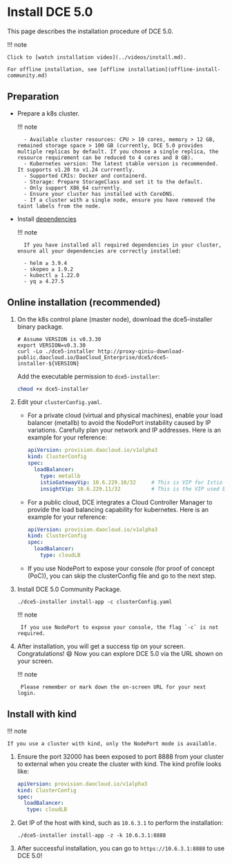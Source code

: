 # Install DCE 5.0

This page describes the installation procedure of DCE 5.0.

!!! note

    Click to [watch installation video](../videos/install.md).

    For offline installation, see [offline installation](offline-install-community.md)

## Preparation

- Prepare a k8s cluster.

    !!! note

        - Available cluster resources: CPU > 10 cores, memory > 12 GB, remained storage space > 100 GB (currently, DCE 5.0 provides multiple replicas by default. If you choose a single replica, the resource requirement can be reduced to 4 cores and 8 GB).
        - Kubernetes version: The latest stable version is recommended. It supports v1.20 to v1.24 currrently.
        - Supported CRIs: Docker and containerd.
        - Storage: Prepare StorageClass and set it to the default.
        - Only support X86_64 currently.
        - Ensure your cluster has installed with CoreDNS.
        - If a cluster with a single node, ensure you have removed the taint labels from the node.
    
- Install [dependencies](install-tools.md)

    !!! note

        If you have installed all required dependencies in your cluster, ensure all your dependencies are correctly installed:

        - helm ≥ 3.9.4
        - skopeo ≥ 1.9.2
        - kubectl ≥ 1.22.0
        - yq ≥ 4.27.5

## Online installation (recommended)

1. On the k8s control plane (master node), download the dce5-installer binary package.

    ```shell
    # Assume VERSION is v0.3.30
    export VERSION=v0.3.30
    curl -Lo ./dce5-installer http://proxy-qiniu-download-public.daocloud.io/DaoCloud_Enterprise/dce5/dce5-installer-${VERSION}
    ```

    Add the executable permission to `dce5-installer`:

    ```bash
    chmod +x dce5-installer
    ```

2. Edit your `clusterConfig.yaml`.

    - For a private cloud (virtual and physical machines), enable your load balancer (metallb) to avoid the NodePort instability caused by IP variations. Carefully plan your network and IP addresses. Here is an example for your reference:

        ```yaml
        apiVersion: provision.daocloud.io/v1alpha3
        kind: ClusterConfig
        spec:
          loadBalancer:
            type: metallb
            istioGatewayVip: 10.6.229.10/32     # This is VIP for Istio gateway and is also the URL via which you can use DCE 5.0 on your web browser.
            insightVip: 10.6.229.11/32          # This is the VIP used by the Insight-Server of the Global cluster to collect logs, metrics, and traces of all sub-clusters.
        ```

    - For a public cloud, DCE integrates a Cloud Controller Manager to provide the load balancing capability for kubernetes. Here is an example for your reference:

        ``` yaml
        apiVersion: provision.daocloud.io/v1alpha3
        kind: ClusterConfig
        spec:
          loadBalancer:
            type: cloudLB
        ```

    - If you use NodePort to expose your console (for proof of concept (PoC)), you can skip the clusterConfig file and go to the next step.

3. Install DCE 5.0 Community Package.

    ```shell
    ./dce5-installer install-app -c clusterConfig.yaml
    ```
    
    !!! note

        If you use NodePort to expose your console, the flag `-c` is not required.

4. After installation, you will get a success tip on your screen. Congratulations! :smile: Now you can explore DCE 5.0 via the URL shown on your screen.

    

    !!! note

        Please remember or mark down the on-screen URL for your next login.

## Install with kind

!!! note

    If you use a cluster with kind, only the NodePort mode is available.

1. Ensure the port 32000 has been exposed to port 8888 from your cluster to external when you create the cluster with kind. The kind profile looks like:
        
    ``` yaml
    apiVersion: provision.daocloud.io/v1alpha3
    kind: ClusterConfig
    spec:
      loadBalancer:
       type: cloudLB
    ```

2. Get IP of the host with kind, such as `10.6.3.1` to perform the installation:

    ```shell
    ./dce5-installer install-app -z -k 10.6.3.1:8888
    ```

3. After successful installation, you can go to `https://10.6.3.1:8888` to use DCE 5.0!
